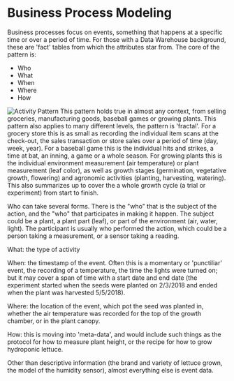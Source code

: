 # Business Process Modeling
Business processes focus on events, something that happens at a specific time or over a period of time.  For those with a Data Warehouse background, these are 'fact' tables from which the attributes star from.  The core of the pattern is:
* Who 
* What
* When
* Where
* How

![Activity Pattern](https://github.com/futureag/blog/blob/master/static/images/Activity.jpg)
This pattern holds true in almost any context, from selling groceries, manufacturing goods, baseball games or growing plants.  This pattern also applies to many different levels, the pattern is 'fractal'.  For a grocery store this is as small as recording the individual item scans at the check-out, the sales transaction or store sales over a period of time (day, week, year).  For a baseball game this is the individual hits and strikes, a time at bat, an inning, a game or a whole season.  For growing plants this is the individual environment measurement (air temperature) or plant measurement (leaf color), as well as growth stages (germination, vegetative growth, flowering) and agronomic activities (planting, harvesting, watering).  This also summarizes up to cover the a whole growth cycle (a trial or experiment) from start to finish.

Who can take several forms.  There is the "who" that is the subject of the action, and the "who" that participates in making it happen.  The subject could be a plant, a plant part (leaf), or part of the environment (air, water, light).  The participant is usually who performed the action, which could be a person taking a measurement, or a sensor taking a reading.

What: the type of activity

When: the timestamp of the event.  Often this is a momentary or 'punctiliar' event, the recording of a temperature, the time the lights were turned on; but it may cover a span of time with a start date and end date (the experiment started when the seeds were planted on 2/3/2018 and ended when the plant was harvested 5/5/2018).

Where: the location of the event, which pot the seed was planted in, whether the air temperature was recorded for the top of the growth chamber, or in the plant canopy.

How: this is moving into 'meta-data', and would include such things as the protocol for how to measure plant height, or the recipe for how to grow hydroponic lettuce.

Other than descriptive information (the brand and variety of lettuce grown, the model of the humidity sensor), almost everything else is event data. 